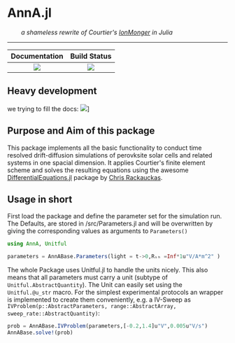 # AnnA.jl
&nbsp; &nbsp; &nbsp; &nbsp; _a shameless rewrite of Courtier's [IonMonger](https://github.com/PerovskiteSCModelling/IonMonger) in Julia_
___

| **Documentation**          | **Build Status**        |
|:--------------------------:|:-----------------------:|
| [![][docs-dev-img]][docs-dev-url] | [![][codecov-img]][codecov-url] |


## Heavy development
we trying to fill the docs: [![](https://img.shields.io/badge/docs-dev-blue.svg)](https://matfi.github.io/AnnA.jl/dev/)]

## Purpose and Aim of this package
This package implements all the basic functionality to conduct time resolved drift-diffusion simulations of perovksite solar cells and related systems in one spacial dimension. It applies Courtier's finite element scheme and solves the resulting equations using the awesome [DifferentialEquations.jl](https://github.com/JuliaDiffEq/DifferentialEquations.jl) package by [Chris Rackauckas](https://github.com/JuliaDiffEq/DifferentialEquations.jl/commits?author=ChrisRackauckas).

## Usage in short

 First load the package and define the parameter set for the simulation run.
 The Defaults, are stored in /src/Parameters.jl and will be overwritten by giving the corresponding values as arguments to `Parameters()`
```julia
using AnnA, Unitful

parameters = AnnABase.Parameters(light = t->0,Rₛₕ =Inf*1u"V/A*m^2" )
```
The whole Package uses Unitful.jl to handle the units nicely. This also means that all parameters must carry a unit (subtype of `Unitful.AbstractQuantity`). The Unit can easily set using the `Unitful.@u_str` macro.
For the simplest experimental protocols an wrapper is implemented to create them conveniently, e.g. a IV-Sweep as `IVProblem(p::AbstractParameters, range::AbstractArray, sweep_rate::AbstractQuantity)`:
```julia
prob = AnnABase.IVProblem(parameters,[-0.2,1.4]u"V",0.005u"V/s")
AnnABase.solve!(prob)
```



[docs-dev-img]: https://img.shields.io/badge/docs-dev-blue.svg
[docs-dev-url]: https://matfi.github.io/AnnA.jl/dev/

[codecov-img]: https://app.codecov.io/gh/MatFi/AnnA.jl/branch/master/graph/badge.svg
[codecov-url]: https://app.codecov.io/gh/MatFi/AnnA.jl

[issues-url]: https://github.com/MatFi/AnnA.jl/issues